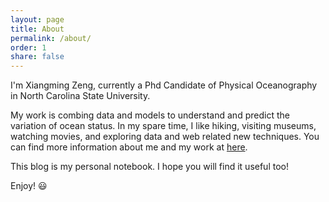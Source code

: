 ```yaml
---
layout: page
title: About
permalink: /about/
order: 1
share: false
---
```


I'm Xiangming Zeng, currently a Phd Candidate of Physical Oceanography in North Carolina State University. 

My work is combing data and models to understand and predict the variation of ocean status. In my spare time, I like hiking, visiting museums, watching movies, and exploring data and web related new techniques. You can find more information about me and my work at [here](xzenggit.github.io).

This blog is my personal notebook. I hope you will find it useful too!

Enjoy! :smiley:
